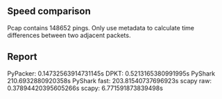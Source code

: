 Speed comparison
----------------

Pcap contains 148652 pings. Only use metadata to calculate time differences
between two adjacent packets.


Report
------

PyPacker:     0.14732563914731145s
DPKT:         0.5213165380991995s
PyShark       210.6932880920358s
PyShark fast: 203.81540737696923s
scapy raw:    0.37894420395605266s
scapy:        6.771591873839498s